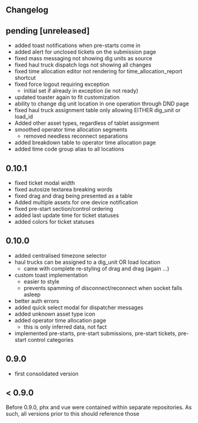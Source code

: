 ## Changelog

## pending [unreleased]
- added toast notifications when pre-starts come in
- added alert for unclosed tickets on the submission page
- fixed mass messaging not showing dig units as source
- fixed haul truck dispatch logs not showing all changes
- fixed time allocation editor not rendering for time_allocation_report shortcut
- fixed force logout requiring exception
  - initial set if already in exception (ie not ready)
- updated toaster again to fit customization
- ability to change dig unit location in one operation through DND page
- fixed haul truck assignment table only allowing EITHER dig_unit or load_id
- Added other asset types, regardless of tablet assignment
- smoothed operator time allocation segments
  - removed needless reconnect separations
- added breakdown table to operator time allocation page
- added time code group alias to all locations

## 0.10.1
- fixed ticket modal width
- fixed autosize textarea breaking words
- fixed drag and drag being presented as a table
- Added multiple assets for one device notification
- fixed pre-start section/control ordering
- added last update time for ticket statuses
- added colors for ticket statuses

## 0.10.0
- added centralised timezone selector
- haul trucks can be assigned to a dig_unit OR load location
  - came with complete re-styling of drag and drag (again ...)
- custom toast implementation
  - easier to style
  - prevents spamming of disconnect/reconnect when socket falls asleep
- better auth errors
- added quick select modal for dispatcher messages
- added unknown asset type icon
- added operator time allocation page 
  - this is only inferred data, not fact
- implemented pre-starts, pre-start submissions, pre-start tickets, pre-start control categories

## 0.9.0
- first consolidated version

## < 0.9.0

Before 0.9.0, phx and vue were contained within separate repositories. As such, all versions prior to this should reference those
